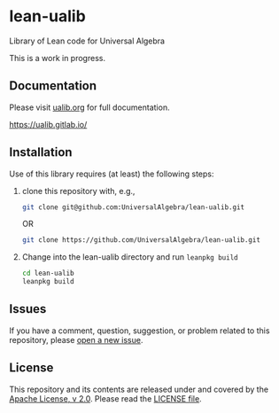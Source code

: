 # lean-ualib

Library of Lean code for Universal Algebra

This is a work in progress.

## Documentation

Please visit [ualib.org](https://ualib.gitlab.io/) for full documentation.

https://ualib.gitlab.io/

## Installation

Use of this library requires (at least) the following steps:

1. clone this repository with, e.g.,

   ```sh
   git clone git@github.com:UniversalAlgebra/lean-ualib.git
   ```

   OR

   ```sh
   git clone https://github.com/UniversalAlgebra/lean-ualib.git
   ```

2. Change into the lean-ualib directory and run `leanpkg build`

   ```sh
   cd lean-ualib
   leanpkg build
   ```

## Issues

If you have a comment, question, suggestion, or problem related to this repository, please [open a new issue](https://github.com/UniversalAlgebra/lean-ualib/issues/new).

## License

This repository and its contents are released under and covered by the [Apache License, v 2.0](https://raw.githubusercontent.com/UniversalAlgebra/lean-ualib/master/LICENSE). Please read the [LICENSE file](https://raw.githubusercontent.com/UniversalAlgebra/lean-ualib/master/LICENSE).
